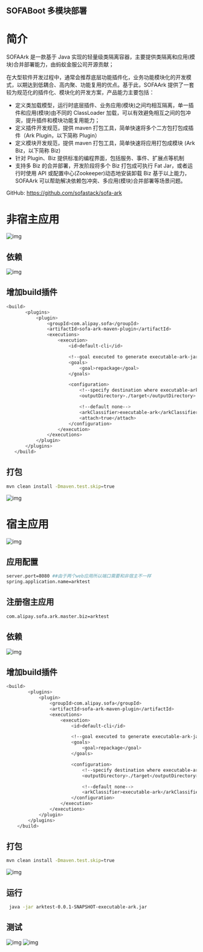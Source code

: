 SOFABoot 多模块部署
--------------------
# 简介
 SOFAArk 是一款基于 Java 实现的轻量级类隔离容器，主要提供类隔离和应用(模块)合并部署能力，由蚂蚁金服公司开源贡献；  
 
 在大型软件开发过程中，通常会推荐底层功能插件化，业务功能模块化的开发模式，以期达到低耦合、高内聚、功能复用的优点。基于此，SOFAArk 提供了一套较为规范化的插件化、模块化的开发方案，产品能力主要包括：  
 
 * 定义类加载模型，运行时底层插件、业务应用(模块)之间均相互隔离，单一插件和应用(模块)由不同的 ClassLoader 加载，可以有效避免相互之间的包冲突，提升插件和模块功能复用能力；
 * 定义插件开发规范，提供 maven 打包工具，简单快速将多个二方包打包成插件（Ark Plugin，以下简称 Plugin）
 * 定义模块开发规范，提供 maven 打包工具，简单快速将应用打包成模块 (Ark Biz，以下简称 Biz)
 * 针对 Plugin、Biz 提供标准的编程界面，包括服务、事件、扩展点等机制
 * 支持多 Biz 的合并部署，开发阶段将多个 Biz 打包成可执行 Fat Jar，或者运行时使用 API 或配置中心(Zookeeper)动态地安装卸载 Biz
 基于以上能力，SOFAArk 可以帮助解决依赖包冲突、多应用(模块)合并部署等场景问题。
 
 GitHub: https://github.com/sofastack/sofa-ark
 
 # 非宿主应用  
 ![img](./images/sofa-ark-test-test1-1.png) 
 ## 依赖
 ![img](./images/sofa-ark-test-test1-2.png) 
 ## 增加build插件
 
 ```bash  
 <build>
 		<plugins>
 			<plugin>
 				<groupId>com.alipay.sofa</groupId>
 				<artifactId>sofa-ark-maven-plugin</artifactId>
 				<executions>
 					<execution>
 						<id>default-cli</id>
 
 						<!--goal executed to generate executable-ark-jar -->
 						<goals>
 							<goal>repackage</goal>
 						</goals>
 
 						<configuration>
 							<!--specify destination where executable-ark-jar will be saved, default saved to ${project.build.directory}-->
 							<outputDirectory>./target</outputDirectory>
 
 							<!--default none-->
 							<arkClassifier>executable-ark</arkClassifier>
 							<attach>true</attach>
 						</configuration>
 					</execution>
 				</executions>
 			</plugin>
 		</plugins>
 	</build>
```

## 打包
```bash
mvn clean install -Dmaven.test.skip=true
``` 
![img](./images/sofa-ark-test-test1-3.png) 

# 宿主应用
![img](./images/sofa-ark-test-test-1.png) 
## 应用配置
```bash
server.port=8080 ##由于两个web应用所以端口需要和非宿主不一样
spring.application.name=arktest
```
## 注册宿主应用
```bash
com.alipay.sofa.ark.master.biz=arktest
```
## 依赖
 ![img](./images/sofa-ark-test-test-2.png) 
 
## 增加build插件
```bash
<build>
		<plugins>
			<plugin>
				<groupId>com.alipay.sofa</groupId>
				<artifactId>sofa-ark-maven-plugin</artifactId>
				<executions>
					<execution>
						<id>default-cli</id>

						<!--goal executed to generate executable-ark-jar -->
						<goals>
							<goal>repackage</goal>
						</goals>

						<configuration>
							<!--specify destination where executable-ark-jar will be saved, default saved to ${project.build.directory}-->
							<outputDirectory>./target</outputDirectory>

							<!--default none-->
							<arkClassifier>executable-ark</arkClassifier>
						</configuration>
					</execution>
				</executions>
			</plugin>
		</plugins>
	</build>
```

## 打包
```bash
mvn clean install -Dmaven.test.skip=true
``` 
![img](./images/sofa-ark-test-test-3.png) 

## 运行
```bash
 java -jar arktest-0.0.1-SNAPSHOT-executable-ark.jar
```

## 测试
![img](./images/sofa-ark-test-page-1.png) 
![img](./images/sofa-ark-test-page-2.png) 
